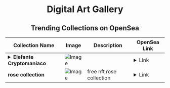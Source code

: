 <div align="center">

# Digital Art Gallery

## Trending Collections on OpenSea

| Collection Name                       | Image                                                                                     | Description                       | OpenSea Link                                                                                          |
|---------------------------------------|-------------------------------------------------------------------------------------------|-----------------------------------|--------------------------------------------------------------------------------------------------------|
| **<details><summary>Elefante Cryptomaniaco</summary></details>** | ![Image](https://i.seadn.io/s/raw/files/d67d4954152d79e49a3d129f39483e79.png?w=500&auto=format?w=200&auto=format) |  | <details><summary>Link</summary>[Elefante Cryptomaniaco](https://opensea.io/collection/elefante-cryptomaniaco)</details> |
| **rose collection** | ![Image](https://i.seadn.io/s/raw/files/318b6a358d7b12ac6713e3aa205d0931.jpg?w=500&auto=format?w=200&auto=format) | free nft rose collection | <details><summary>Link</summary>[rose collection](https://opensea.io/collection/rose-collection-17)</details> |

</div>